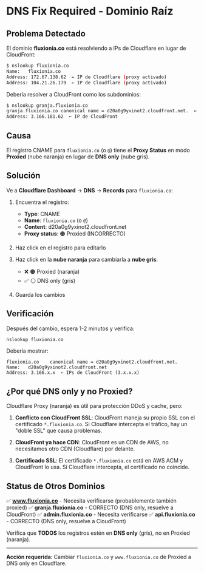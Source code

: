# DNS Fix Required - Dominio Raíz

## Problema Detectado

El dominio **fluxionia.co** está resolviendo a IPs de Cloudflare en lugar de CloudFront:

```bash
$ nslookup fluxionia.co
Name:	fluxionia.co
Address: 172.67.138.62  ← IP de Cloudflare (proxy activado)
Address: 104.21.26.179  ← IP de Cloudflare (proxy activado)
```

Debería resolver a CloudFront como los subdominios:
```bash
$ nslookup granja.fluxionia.co
granja.fluxionia.co	canonical name = d20a0g9yxinot2.cloudfront.net.  ← CORRECTO
Address: 3.166.181.62  ← IP de CloudFront
```

## Causa

El registro CNAME para `fluxionia.co` (o `@`) tiene el **Proxy Status** en modo **Proxied** (nube naranja) en lugar de **DNS only** (nube gris).

## Solución

Ve a **Cloudflare Dashboard** → **DNS** → **Records** para `fluxionia.co`:

1. Encuentra el registro:
   - **Type**: CNAME
   - **Name**: `fluxionia.co` (o `@`)
   - **Content**: d20a0g9yxinot2.cloudfront.net
   - **Proxy status**: 🟠 Proxied (INCORRECTO)

2. Haz click en el registro para editarlo

3. Haz click en la **nube naranja** para cambiarla a **nube gris**:
   - ❌ 🟠 Proxied (naranja)
   - ✅ ⚪ DNS only (gris)

4. Guarda los cambios

## Verificación

Después del cambio, espera 1-2 minutos y verifica:

```bash
nslookup fluxionia.co
```

Debería mostrar:
```
fluxionia.co	canonical name = d20a0g9yxinot2.cloudfront.net.
Name:	d20a0g9yxinot2.cloudfront.net
Address: 3.166.x.x  ← IPs de CloudFront (3.x.x.x)
```

## ¿Por qué DNS only y no Proxied?

Cloudflare Proxy (naranja) es útil para protección DDoS y cache, pero:

1. **Conflicto con CloudFront SSL**: CloudFront maneja su propio SSL con el certificado `*.fluxionia.co`. Si Cloudflare intercepta el tráfico, hay un "doble SSL" que causa problemas.

2. **CloudFront ya hace CDN**: CloudFront es un CDN de AWS, no necesitamos otro CDN (Cloudflare) por delante.

3. **Certificado SSL**: El certificado `*.fluxionia.co` está en AWS ACM y CloudFront lo usa. Si Cloudflare intercepta, el certificado no coincide.

## Status de Otros Dominios

✅ **www.fluxionia.co** - Necesita verificarse (probablemente también proxied)
✅ **granja.fluxionia.co** - CORRECTO (DNS only, resuelve a CloudFront)
✅ **admin.fluxionia.co** - Necesita verificarse
✅ **api.fluxionia.co** - CORRECTO (DNS only, resuelve a CloudFront)

Verifica que **TODOS** los registros estén en **DNS only** (gris), no en Proxied (naranja).

---

**Acción requerida**: Cambiar `fluxionia.co` y `www.fluxionia.co` de Proxied a DNS only en Cloudflare.
